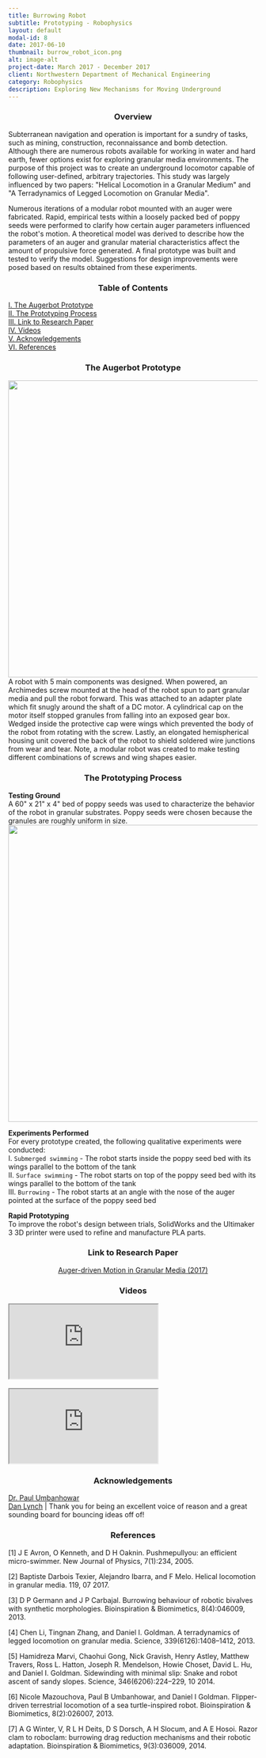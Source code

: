 ```yaml
---
title: Burrowing Robot
subtitle: Prototyping - Robophysics
layout: default
modal-id: 8
date: 2017-06-10
thumbnail: burrow_robot_icon.png
alt: image-alt
project-date: March 2017 - December 2017
client: Northwestern Department of Mechanical Engineering
category: Robophysics
description: Exploring New Mechanisms for Moving Underground
---
```

<center><h3>Overview</h3></center>
Subterranean navigation and operation is important for a sundry of tasks, such as mining, construction, reconnaissance and bomb detection. Although there are numerous robots available for working in water and hard earth, fewer options exist for exploring granular media environments. The purpose of this project was to create an underground locomotor capable of following user-defined, arbitrary trajectories. This study was largely influenced by two papers: "Helical Locomotion in a Granular Medium" and "A Terradynamics of Legged Locomotion on Granular Media". <br>

Numerous iterations of a modular robot mounted with an auger were fabricated. Rapid, empirical tests within a loosely packed bed of poppy seeds were performed to clarify how certain auger parameters influenced the robot's motion. A theoretical model was derived to describe how the parameters of an auger and granular material characteristics affect the amount of propulsive force generated. A final prototype was built and tested to verify the model. Suggestions for design improvements were posed based on results obtained from these experiments.

<center><h3>Table of Contents</h3></center>
<a href="#auger_proto">I. The Augerbot Prototype</a><br>
<a href="#auger_eval">II. The Prototyping Process</a><br>
<a href="#paper">III. Link to Research Paper</a><br>
<a href="#media">IV. Videos</a><br>
<a href="#thanks">V. Acknowledgements</a><br>
<a href="#cite">VI. References</a>

<center><h3 id="auger_proto">The Augerbot Prototype</h3></center>
<img class="img-responsive" src="img/portfolio/8/screw_head_plane.png" width="600">
A robot with 5 main components was designed. When powered, an Archimedes screw mounted at the head of the robot spun to part granular media and pull the robot forward. This was attached to an adapter plate which fit snugly around the shaft of a DC motor. A cylindrical cap on the motor itself stopped granules from falling into an exposed gear box. Wedged inside the protective cap were wings which prevented the body of the robot from rotating with the screw. Lastly, an elongated hemispherical housing unit covered the back of the robot to shield soldered wire junctions from wear and tear. Note, a modular robot was created to make testing different combinations of screws and wing shapes easier.

<center><h3 id="auger_eval">The Prototyping Process</h3></center>
<b>Testing Ground</b><br>
A 60" x 21" x 4" bed of poppy seeds was used to characterize the behavior of the robot in granular substrates. Poppy seeds were chosen because the granules are roughly uniform in size.

<img class="img-responsive" src="img/portfolio/8/poppy_bed.png" width="600">

<b>Experiments Performed</b><br>
For every prototype created, the following qualitative experiments were conducted: <br>
I. `Submerged swimming` - The robot starts inside the poppy seed bed with its wings parallel to the bottom of the tank <br>
II. `Surface swimming` - The robot starts on top of the poppy seed bed with its wings parallel to the bottom of the tank <br>
III. `Burrowing` - The robot starts at an angle with the nose of the auger pointed at the surface of the poppy seed bed

<b>Rapid Prototyping</b><br>
To improve the robot's design between trials, SolidWorks and the Ultimaker 3 3D printer were used to refine and manufacture PLA parts.  

<center><h3 id="paper">Link to Research Paper</h3></center>
<center><a href="files/burrowing_robot_writeup.pdf" class="btn btn-default btn-xl wow tada"> Auger-driven Motion in Granular Media (2017)</a></center>

<center><h3 id="media">Videos</h3></center>
<div class="row">
  <div class="col-lg-2 col-md-1">
  </div>
  <div class="col-lg-8 col-md-10 col-sm-12">
    <div class="embed-responsive embed-responsive-16by9" style="center">
      <iframe class="embed-responsive-item" src="https://www.youtube.com/embed/tiBAuza35ls?ecver=1" allowfullscreen></iframe>
    </div>
  </div>
  <div class="col-lg-2 col-md-1">
  </div>
</div>
<br>
<div class="row">
  <div class="col-lg-2 col-md-1">
  </div>
  <div class="col-lg-8 col-md-10 col-sm-12">
    <div class="embed-responsive embed-responsive-16by9" style="center">
      <iframe class="embed-responsive-item" src="https://www.youtube.com/embed/Wui13GpK8E8?ecver=1" allowfullscreen></iframe>
    </div>
  </div>
  <div class="col-lg-2 col-md-1">
  </div>
</div>

<center><h3 id="thanks">Acknowledgements</h3></center>
<a href="http://www.mccormick.northwestern.edu/research-faculty/directory/affiliated/umbanhowar-paul.html">Dr. Paul Umbanhowar</a><br>
<a href="https://github.com/dlynch7">Dan Lynch</a> | Thank you for being an excellent voice of reason and a great sounding board for bouncing ideas off of!

<center><h3 id="cite">References</h3></center>
[1] J E Avron, O Kenneth, and D H Oaknin. Pushmepullyou: an efficient micro-swimmer. New Journal of Physics, 7(1):234, 2005.

[2] Baptiste Darbois Texier, Alejandro Ibarra, and F Melo. Helical locomotion in granular media. 119, 07 2017.

[3] D P Germann and J P Carbajal. Burrowing behaviour of robotic bivalves with synthetic morphologies. Bioinspiration & Biomimetics, 8(4):046009, 2013.

[4] Chen Li, Tingnan Zhang, and Daniel I. Goldman. A terradynamics of legged locomotion on granular media. Science, 339(6126):1408–1412, 2013.

[5] Hamidreza Marvi, Chaohui Gong, Nick Gravish, Henry Astley, Matthew Travers, Ross L. Hatton, Joseph R. Mendelson, Howie Choset, David L. Hu, and Daniel I. Goldman. Sidewinding with minimal slip: Snake and robot ascent of sandy slopes. Science, 346(6206):224–229, 10 2014.

[6] Nicole Mazouchova, Paul B Umbanhowar, and Daniel I Goldman. Flipper-driven terrestrial locomotion of a sea turtle-inspired robot. Bioinspiration & Biomimetics, 8(2):026007, 2013.

[7] A G Winter, V, R L H Deits, D S Dorsch, A H Slocum, and A E Hosoi. Razor clam to roboclam: burrowing drag reduction mechanisms and their robotic adaptation. Bioinspiration & Biomimetics, 9(3):036009, 2014.
